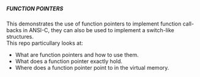 ##### FUNCTION POINTERS
This demonstrates the use of function pointers to implement function call-backs
in ANSI-C, they can also be used to implement a switch-like structures.<br>
This repo particullary looks at:<br>

 * What are function pointers and how to use them.
 * What does a function pointer exactly hold.
 * Where does a function pointer point to in the virtual memory.

